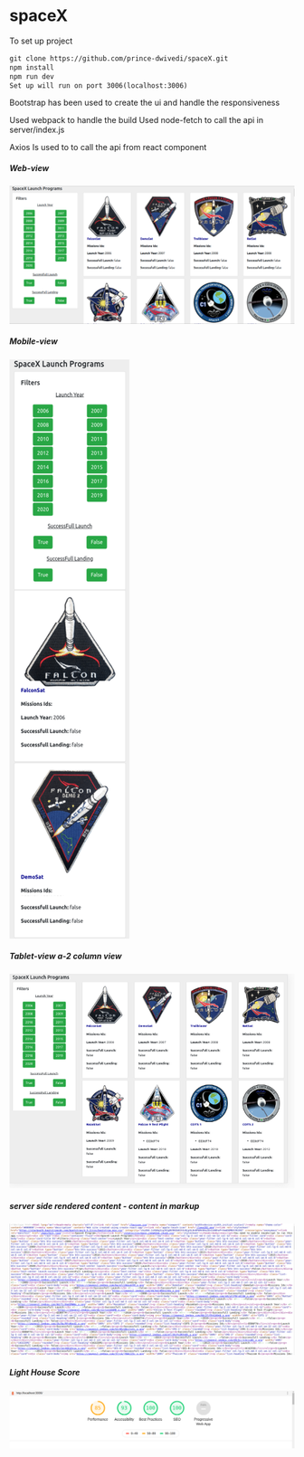 # spaceX
To set up project
```
git clone https://github.com/prince-dwivedi/spaceX.git
npm install
npm run dev
Set up will run on port 3006(localhost:3006)
```

Bootstrap has been used to create the ui and handle the responsiveness

Used webpack to handle the build 
Used node-fetch to call the api in server/index.js

Axios Is used to to call the api from react component

##### Web-view
![alt text](https://github.com/prince-dwivedi/spaceX/blob/master/snapshots/web-view.png)

##### Mobile-view
![alt text](https://github.com/prince-dwivedi/spaceX/blob/master/snapshots/mobile-view.png)

##### Tablet-view a-2 column view
![alt text](https://github.com/prince-dwivedi/spaceX/blob/master/snapshots/tablet-view.png)

##### server side rendered content - content in markup
 
![alt text](https://github.com/prince-dwivedi/spaceX/blob/master/snapshots/source-code.png)

##### Light House Score
![alt text](https://github.com/prince-dwivedi/spaceX/blob/master/snapshots/lighthouse.png)
